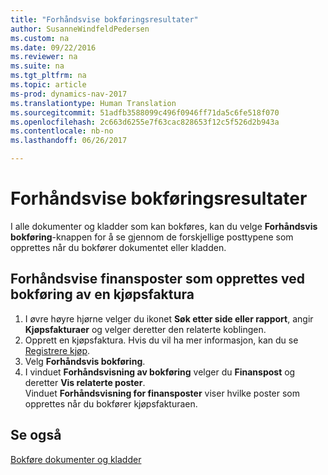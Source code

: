 ```yaml
---
title: "Forhåndsvise bokføringsresultater"
author: SusanneWindfeldPedersen
ms.custom: na
ms.date: 09/22/2016
ms.reviewer: na
ms.suite: na
ms.tgt_pltfrm: na
ms.topic: article
ms-prod: dynamics-nav-2017
ms.translationtype: Human Translation
ms.sourcegitcommit: 51adfb3588099c496f0946ff71da5c6fe518f070
ms.openlocfilehash: 2c663d6255e7f63cac828653f12c5f526d2b943a
ms.contentlocale: nb-no
ms.lasthandoff: 06/26/2017

---
```

    
# <a name="how-to-preview-posting-results"></a>Forhåndsvise bokføringsresultater
I alle dokumenter og kladder som kan bokføres, kan du velge **Forhåndsvis bokføring**-knappen for å se gjennom de forskjellige posttypene som opprettes når du bokfører dokumentet eller kladden.

## <a name="to-preview-gl-entries-that-will-result-from-posting-a-purchase-invoice"></a>Forhåndsvise finansposter som opprettes ved bokføring av en kjøpsfaktura
1. I øvre høyre hjørne velger du ikonet **Søk etter side eller rapport**, angir **Kjøpsfakturaer** og velger deretter den relaterte koblingen.
2. Opprett en kjøpsfaktura. Hvis du vil ha mer informasjon, kan du se [Registrere kjøp](purchasing-how-record-purchases.md).
3. Velg **Forhåndsvis bokføring**.
4. I vinduet **Forhåndsvisning av bokføring** velger du **Finanspost** og deretter **Vis relaterte poster**.  
Vinduet **Forhåndsvisning for finansposter** viser hvilke poster som opprettes når du bokfører kjøpsfakturaen.

## <a name="see-also"></a>Se også
[Bokføre dokumenter og kladder](ui-post-documents-journals.md)


